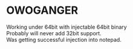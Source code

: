 # OWOGANGER

Working under 64bit with injectable 64bit binary<br>
Probably will never add 32bit support. <br>
Was getting successful injection into notepad.<br>

